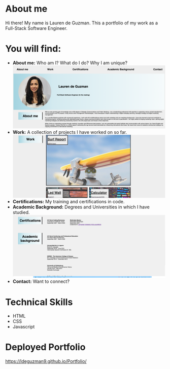 # About me
Hi there! My name is Lauren de Guzman. This a portfolio of my work as a Full-Stack Software Engineer. 

# You will find:
- **About me:** Who am I? What do I do? Why I am unique?
![bio](https://github.com/Ldeguzman9/Portfolio/blob/main/assets/images/bio.png?raw=true)
- **Work:** A collection of projects I have worked on so far.
![work](https://github.com/Ldeguzman9/Portfolio/blob/main/assets/images/projects%20.png?raw=true)
- **Certifications:** My training and certifications in code.
- **Academic Background:** Degrees and Universities in which I have studied.
![Education](https://github.com/Ldeguzman9/Portfolio/blob/main/assets/images/education.png?raw=true)
- **Contact:** Want to connect? 

# Technical Skills
- HTML
- CSS
- Javascript

# Deployed Portfolio
https://ldeguzman9.github.io/Portfolio/
